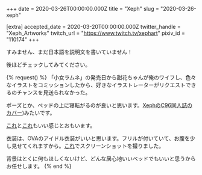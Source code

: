 +++
date = 2020-03-26T00:00:00.000Z
title = "Xeph"
slug = "2020-03-26-xeph"

[extra]
accepted_date = 2020-03-20T00:00:00.000Z
twitter_handle = "Xeph_Artworks"
twitch_url = "https://www.twitch.tv/xephart"
pixiv_id = "110174"
+++

すみません、まだ日本語を説明文を書いていません！

後ほどチェックしてみてください。

{% request() %}
「小女ラムネ」の発売日から甜花ちゃんが俺のワイフし、色々なイラストをコミッションしたから、好きなイラストレーターがリクエストできるのチャンスを見送られなかった。

ポーズとか、ベッドの上に寝転がるのが良いと思います。[XephのC96同人誌のカバー](https://www.pixiv.net/en/artworks/76134198))みたいです。

[これ](https://twitter.com/MilkshakeWork/status/1205448208966545408)と[これ](https://twitter.com/amedamacon/status/1234440326619643905)もいい感じとおもいます。

衣装は、OVAのアイドル衣装がいいと思います。フリルが付いていて、お腹を少し見せてくれますから。[これ](https://imgur.com/a/cxXQjkb)でスクリーンショットを撮りました。

背景はとくに何もほしくないけど、どんな居心地いいベッドでもいいと思うからお任せします。
{% end %}
